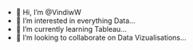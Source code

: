 - 👋 Hi, I’m @VindiwW
- 👀 I’m interested in everything Data...
- 🌱 I’m currently learning Tableau...
- 💞️ I’m looking to collaborate on Data Vizualisations...

<!---
VindiwW/VindiwW is a ✨ special ✨ repository because its `README.md` (this file) appears on your GitHub profile.
You can click the Preview link to take a look at your changes.
--->
